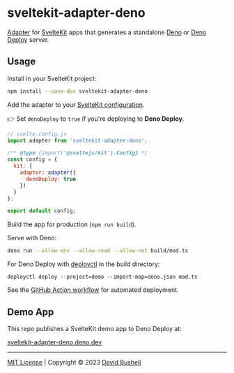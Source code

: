# sveltekit-adapter-deno

[Adapter](https://kit.svelte.dev/docs/adapters) for [SvelteKit](https://kit.svelte.dev/) apps that generates a standalone [Deno](https://deno.com/runtime) or [Deno Deploy](https://deno.com/deploy) server.

## Usage

Install in your SvelteKit project:

```sh
npm install --save-dev sveltekit-adapter-deno
```

Add the adapter to your [SvelteKit configuration](https://kit.svelte.dev/docs/configuration).

👉 Set `denoDeploy` to `true` if you're deploying to **Deno Deploy**.

```js
// svelte.config.js
import adapter from 'sveltekit-adapter-deno';

/** @type {import('@sveltejs/kit').Config} */
const config = {
  kit: {
    adapter: adapter({
      denoDeploy: true
    })
  }
};

export default config;
```

Build the app for production (`npm run build`).

Serve with Deno:

```sh
deno run --allow-env --allow-read --allow-net build/mod.ts
```

For Deno Deploy with [deployctl](https://deno.com/deploy/docs/deployctl) in the build directory:

```
deployctl deploy --project=demo --import-map=deno.json mod.ts
```

See the [GitHub Action workflow](/.github/workflows/ci.yml) for automated deployment.

## Demo App

This repo publishes a SvelteKit demo app to Deno Deploy at:

[sveltekit-adapter-deno.deno.dev](https://sveltekit-adapter-deno.deno.dev/)

* * *

[MIT License](/LICENSE) | Copyright © 2023 [David Bushell](https://dbushell.com)
